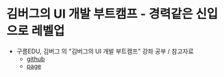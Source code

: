 # 김버그의 UI 개발 부트캠프 - 경력같은 신입으로 레벨업

- 구름EDU, 김버그 의 "김버그의 UI 개발 부트캠프" 강좌 공부 / 참고자료
  - [github](https://github.com/rohjs/tomorrow-house)
  - [page](https://kimbug.github.io/tomorrow-house/)
